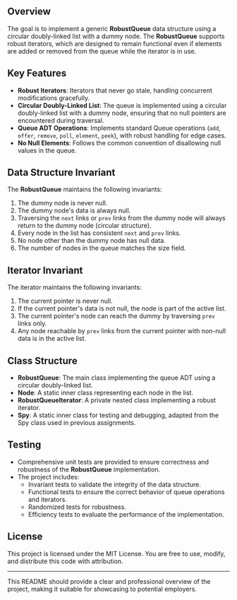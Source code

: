 ## Overview
The goal is to implement a generic **RobustQueue** data structure using a circular doubly-linked list with a dummy node. The **RobustQueue** supports robust iterators, which are designed to remain functional even if elements are added or removed from the queue while the iterator is in use.

## Key Features
- **Robust Iterators**: Iterators that never go stale, handling concurrent modifications gracefully.
- **Circular Doubly-Linked List**: The queue is implemented using a circular doubly-linked list with a dummy node, ensuring that no null pointers are encountered during traversal.
- **Queue ADT Operations**: Implements standard Queue operations (`add`, `offer`, `remove`, `poll`, `element`, `peek`), with robust handling for edge cases.
- **No Null Elements**: Follows the common convention of disallowing null values in the queue.

## Data Structure Invariant
The **RobustQueue** maintains the following invariants:
1. The dummy node is never null.
2. The dummy node's data is always null.
3. Traversing the `next` links or `prev` links from the dummy node will always return to the dummy node (circular structure).
4. Every node in the list has consistent `next` and `prev` links.
5. No node other than the dummy node has null data.
6. The number of nodes in the queue matches the size field.

## Iterator Invariant
The iterator maintains the following invariants:
1. The current pointer is never null.
2. If the current pointer's data is not null, the node is part of the active list.
3. The current pointer's node can reach the dummy by traversing `prev` links only.
4. Any node reachable by `prev` links from the current pointer with non-null data is in the active list.

## Class Structure
- **RobustQueue**: The main class implementing the queue ADT using a circular doubly-linked list.
- **Node**: A static inner class representing each node in the list.
- **RobustQueueIterator**: A private nested class implementing a robust iterator.
- **Spy**: A static inner class for testing and debugging, adapted from the Spy class used in previous assignments.

## Testing
- Comprehensive unit tests are provided to ensure correctness and robustness of the **RobustQueue** implementation.
- The project includes:
  - Invariant tests to validate the integrity of the data structure.
  - Functional tests to ensure the correct behavior of queue operations and iterators.
  - Randomized tests for robustness.
  - Efficiency tests to evaluate the performance of the implementation.

## License
This project is licensed under the MIT License. You are free to use, modify, and distribute this code with attribution.

---

This README should provide a clear and professional overview of the project, making it suitable for showcasing to potential employers.
